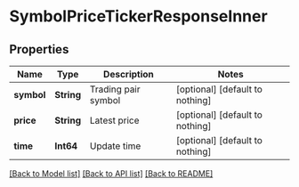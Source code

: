 # SymbolPriceTickerResponseInner


## Properties
Name | Type | Description | Notes
------------ | ------------- | ------------- | -------------
**symbol** | **String** | Trading pair symbol | [optional] [default to nothing]
**price** | **String** | Latest price | [optional] [default to nothing]
**time** | **Int64** | Update time | [optional] [default to nothing]


[[Back to Model list]](../README.md#models) [[Back to API list]](../README.md#api-endpoints) [[Back to README]](../README.md)


